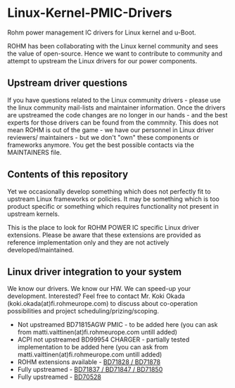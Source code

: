 # Linux-Kernel-PMIC-Drivers
Rohm power management IC drivers for Linux kernel and u-Boot.

ROHM has been collaborating with the Linux kernel community and sees
the value of open-source. Hence we want to contribute to community
and attempt to upstream the Linux drivers for our power components.

## Upstream driver questions
If you have questions related to the Linux community drivers - please
use the linux community mail-lists and maintainer information. Once the
drivers are upstreamed the code changes are no longer in our hands - and the
best experts for those drivers can be found from the commnity. This does not
mean ROHM is out of the game - we have our personnel in Linux driver reviewers/
maintainers - but we don't "own" these components or frameworks anymore. You
get the best possible contacts via the MAINTAINERS file.

## Contents of this repository
Yet we occasionally develop something which does not perfectly fit
to upstream Linux frameworks or policies. It may be something which
is too product specific or something which requires functionality
not present in upstream kernels.

This is the place to look for ROHM POWER IC specific Linux driver extensions.
Please be aware that these extensions are provided as reference implementation
only and they are not actively developed/maintained.

## Linux driver integration to your system
We know our drivers. We know our HW. We can speed-up your development.
Interested? Feel free to contact Mr. Koki Okada (koki.okada(at)fi.rohmeurope.com)
to discuss about co-operation possibilities and project scheduling/prizing/scoping.

* Not upstreamed BD71815AGW PMIC - to be added here (you can ask from matti.vaittinen(at)fi.rohmeurope.com untill added)
* ACPI not upstreamed BD99954 CHARGER - partially tested implementation to be added here (you can ask from matti.vaittinen(at)fi.rohmeurope.com untill added)
* ROHM extensions available - [BD71828 / BD71878](https://github.com/RohmSemiconductor/Linux-Kernel-PMIC-Drivers/tree/master/BD71828)
* Fully upstreamed - [BD71837 / BD71847 / BD71850](https://github.com/RohmSemiconductor/Linux-Kernel-PMIC-Drivers/tree/master/BD718XX)
* Fully upstreamed - [BD70528](https://github.com/RohmSemiconductor/Linux-Kernel-PMIC-Drivers/tree/master/BD70528)


